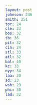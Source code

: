 ```yaml
---
layout: post
johnson: 246
smith: 251
tor: 24
cle: 33
bos: 32
tb: 36
pit: 32
cin: 24
stl: 33
atl: 32
bal: 40
kc: 33
nyy: 34
laa: 30
sd: 23
wsh: 29
phi: 30
lad: 32
---
```

